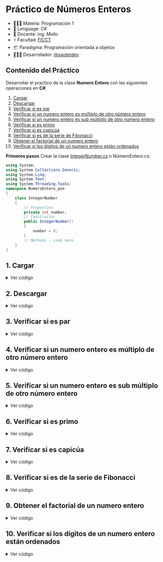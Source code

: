 # Práctico de Números Enteros

- 🧑🏻‍💻 Materia: Programación 1
- 🚀 Lenguage: C#
- 💅 Docente: Ing. Mollo
- ⚡️ Facultad: [FICCT](https://www.facebook.com/FICCTUAGRMOFICIAL)
- 📦 Paradigma: Programación orientada a objetos
- 🧑🏻‍💻 Desarrollador: [@sauterdev](https://github.com/LuiSauter)

## Contenido del Práctico
Desarrollar el practico de la clase **Numero Entero** con las siguientes operaciones
en **C#**:
1. [Cargar](#1-cargar)
2. [Descargar](#2-descargar)
3. [Verificar si es par](#3-verificar-si-es-par)
4. [Verificar si un numero entero es múltiplo de otro número entero](#4-verificar-si-un-numero-entero-es-múltiplo-de-otro-número-entero)
5. [Verificar si un numero entero es sub múltiplo de otro número entero](#5-verificar-si-un-numero-entero-es-sub-múltiplo-de-otro-número-entero)
6. [Verificar si es primo](#6-verificar-si-es-primo)
7. [Verificar si es capicúa](#7-verificar-si-es-capicúa)
8. [Verificar si es de la serie de Fibonacci](#8-verificar-si-es-de-la-serie-de-fibonacci)
9. [Obtener el factorial de un numero entero](#9-obtener-el-factorial-de-un-numero-entero)
10. [Verificar si los dígitos de un numero entero están ordenados](#10-verificar-si-los-dígitos-de-un-numero-entero-están-ordenados)

**Primeros pasos**
Crear la clase [IntegerNumber.cs](https://github.com/codeficct/numeros-enteros-poo/blob/main/IntegerNumber.cs) o NúmeroEntero.cs:
```csharp
using System;
using System.Collections.Generic;
using System.Linq;
using System.Text;
using System.Threading.Tasks;
namespace NumeroEntero_poo
{
    class IntegerNumber
    {
        // Properties
        private int number;
        // Constructor
        public IntegerNumber()
        {
            number = 0;
        }
        // Methods - code here
    }
}
```
## 1. Cargar

<details>
  <summary>Ver código</summary>

```csharp
namespace NumeroEntero_poo
{
    class IntegerNumber
    {
        // Properties
        private int number;
        // Constructor
        public IntegerNumber()
        {
            number = 0;
        }
        // Methods - Cargar
        public void setNumber(int value)
        {
            number = value;
        }
    }
}
```

</details>

## 2. Descargar

<details>
  <summary>Ver código</summary>

```csharp
namespace NumeroEntero_poo
{
    class IntegerNumber
    {
        // Properties
        private int number;
        // Constructor
        public IntegerNumber()
        {
            number = 0;
        }
        // Methods - Descargar
        public int getNumber()
        {
            return number;
        }
    }
}
```

</details>

## 3. Verificar si es par

<details>
  <summary>Ver código</summary>

```csharp
namespace NumeroEntero_poo
{
    class IntegerNumber
    {
        // Properties
        private int number;
        // Constructor
        public IntegerNumber()
        {
            number = 0;
        }
        // Methods - Verificar si es Par
        public bool isEven()
        {
            return number % 2 == 0;
        }
    }
}
```

</details>

## 4. Verificar si un numero entero es múltiplo de otro número entero

<details>
  <summary>Ver código</summary>

```csharp
namespace NumeroEntero_poo
{
    class IntegerNumber
    {
        // Properties
        private int number;
        // Constructor
        public IntegerNumber()
        {
            number = 0;
        }
        // Methods - Verificar si es multiplo de otro numero entero
        public bool isMultiple(int multiple)
        {
            return number % multiple == 0;
        }
    }
}
```

</details>

## 5. Verificar si un numero entero es sub múltiplo de otro número entero

<details>
  <summary>Ver código</summary>

```csharp
namespace NumeroEntero_poo
{
    class IntegerNumber
    {
        // Properties
        private int number;
        // Constructor
        public IntegerNumber()
        {
            number = 0;
        }
        // Methods - Verificar si es sub-multiplo de otro numero entero
        public bool isMultiple(int multiple)
        {
            return number % multiple == 0;
        }

        public bool isSubMultiple()
        {
            int index = 0;
            bool result = false;
            for (index = 1; index <= number; index++)
                if (isMultiple(index)) result = true;
            return result;
        }
    }
}
```

</details>

## 6. Verificar si es primo

<details>
  <summary>Ver código</summary>

```csharp
namespace NumeroEntero_poo
{
    class IntegerNumber
    {
        // Properties
        private int number;
        // Constructor
        public IntegerNumber()
        {
            number = 0;
        }
        // Methods - Verificar si es Primo
        public bool isPrime()
        {
            int index;
            double half = Math.Sqrt(number);
            for (index = 2; index <= half; index++)
            {
                if (number % index == 0) return false;
            }
            return number > 1;
        }
    }
}
```

</details>

## 7. Verificar si es capicúa

<details>
  <summary>Ver código</summary>

```csharp
namespace NumeroEntero_poo
{
    class IntegerNumber
    {
        // Properties
        private int number;
        // Constructor
        public IntegerNumber()
        {
            number = 0;
        }
        // Methods - Verificar si es capicúa o palindromo
         public int reverseInteger()
        {
            int num, digit, result = 0;
            num = number;
            while (num > 0)
            {
                digit = num % 10;
                result = (result * 10) + digit;
                num = num / 10;
            }
            return result;
        }

        public bool isPalindrome()
        {
            return reverseInteger() == number;
        }
    }
}
```

</details>

## 8. Verificar si es de la serie de Fibonacci

<details>
  <summary>Ver código</summary>

```csharp
namespace NumeroEntero_poo
{
    class IntegerNumber
    {
        // Properties
        private int number;
        // Constructor
        public IntegerNumber()
        {
            number = 0;
        }
        // Methods - Verificar si pertenece a Fibonacci
        public bool checkIfIsFibonacci(int a = 0, int b = 1)
        {
            if (number == 0 || number == 1) return true;
            int c = a + b;
            if (c == number) return true;
            else if (c > number) return false;
            return checkIfIsFibonacci(b, c);
        }
    }
}
```

</details>

## 9. Obtener el factorial de un numero entero

<details>
  <summary>Ver código</summary>

```csharp
namespace NumeroEntero_poo
{
    class IntegerNumber
    {
        // Properties
        private int number;
        // Constructor
        public IntegerNumber()
        {
            number = 0;
        }
        // Methods - Obtener el factorial
        public double getFactorial()
        {
            double result = 1;
            int index;
            if (number != 0)
            {
                for (index = Math.Abs(number); index > 1; index--)
                {
                    result = result * index;
                }
                if (number < 0) result = -result;
            }
            return result;
        }
    }
}
```

</details>

## 10. Verificar si los dígitos de un numero entero están ordenados

<details>
  <summary>Ver código</summary>

```csharp
namespace NumeroEntero_poo
{
    class IntegerNumber
    {
        // Properties
        private int number;
        // Constructor
        public IntegerNumber()
        {
            number = 0;
        }
        // Methods - Verificar si los digitos
        // de un número entero estan ordenados
        public bool isOrder()
        {
            int[] numArray = new int[number];
            int digit, clone = number, index = 1, numOrder = 0;
            while (clone > 0)
            {
                digit = clone % 10;
                numArray[index] = digit;
                clone = clone / 10;
                index++;
            }
            Array.Sort(numArray);
            foreach(int value in numArray)
            {
                numOrder = numOrder * 10 + value;
            }
            return number == numOrder;
        }
    }
}
```

</details>
